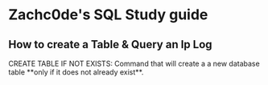 <h1> Zachc0de's SQL Study guide </h1>

<h2> How to create a Table & Query an Ip Log</h2>
<p1>CREATE TABLE IF NOT EXISTS: Command that will create a a new database table **only if it does not already exist**. </p1>
